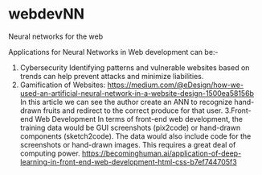 # webdevNN
Neural networks for the web

Applications for Neural Networks in Web development can be:- 
1. Cybersecurity
    Identifying patterns and vulnerable websites based on trends can help prevent attacks and minimize liabilities.
2. Gamification of Websites:
    https://medium.com/@eDesign/how-we-used-an-artificial-neural-network-in-a-website-design-1500ea58156b
    In this article we can see the author create an ANN to recognize hand-drawn fruits and redirect to the correct produce for that      user.
3.Front-end Web Development
    In terms of front-end web development, the training data would be GUI screenshots (pix2code) or hand-drawn components (sketch2code). The data would also include code for the screenshots or hand-drawn images. This requires a great deal of computing power.
    https://becominghuman.ai/application-of-deep-learning-in-front-end-web-development-html-css-b7ef744705f3
    
  
